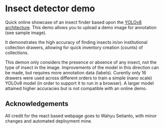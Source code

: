 # Insect detector demo

Quick online showcase of an insect finder based upon the [YOLOv8 architecture](https://github.com/ultralytics/ultralytics). This demo allows you to upload a demo image for annotation (see sample image).

It demonstrates the high accuracy of finding insects in/on institutional collection drawers, allowing for quick inventory creation (counts) of collections.

This demon only considers the presence or absence of any insect, not the type of insect in the image. Improvements of the model in this direction can be made, but requires more annotation data (labels). Curently only 16 drawers were used across different orders to train a simple (nano scale) YOLOv8 model (in order to support it to run in a browser). A larger model attained higher accuracies but is not compatible with an online demo.

## Acknowledgements

All credit for the react based webpage goes to Wahyu Setianto, with minor
changes and automated deployment mine.
